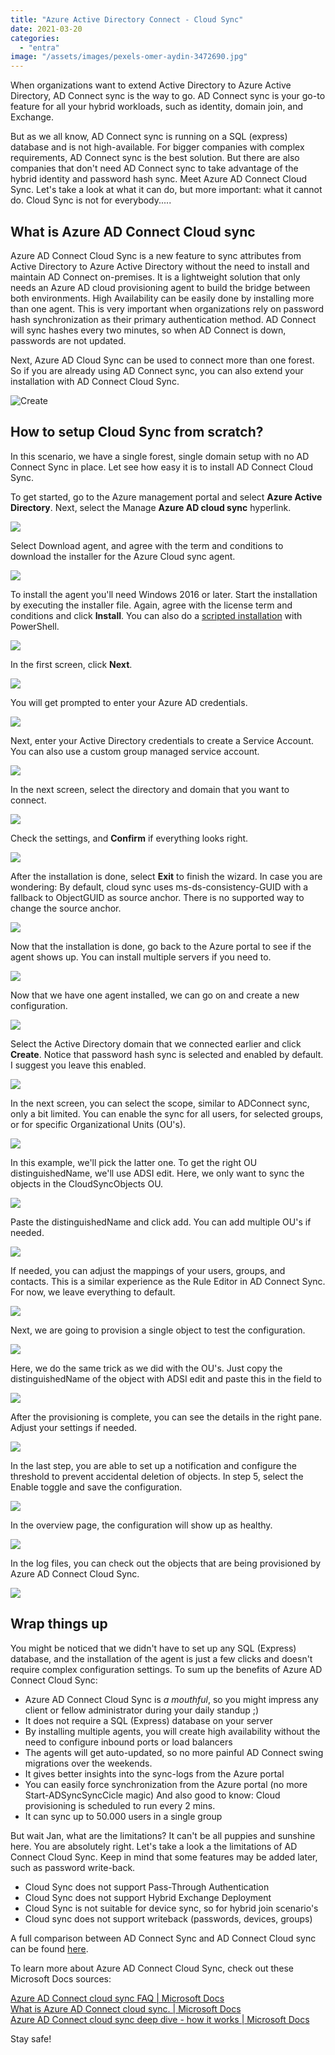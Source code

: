 ```yaml
---
title: "Azure Active Directory Connect - Cloud Sync"
date: 2021-03-20
categories: 
  - "entra"
image: "/assets/images/pexels-omer-aydin-3472690.jpg"
---
```


When organizations want to extend Active Directory to Azure Active Directory, AD Connect sync is the way to go. AD Connect sync is your go-to feature for all your hybrid workloads, such as identity, domain join, and Exchange.

But as we all know, AD Connect sync is running on a SQL (express) database and is not high-available. For bigger companies with complex requirements, AD Connect sync is the best solution. But there are also companies that don't need AD Connect sync to take advantage of the hybrid identity and password hash sync. Meet Azure AD Connect Cloud Sync. Let's take a look at what it can do, but more important: what it cannot do. Cloud Sync is not for everybody.....

## What is Azure AD Connect Cloud sync

Azure AD Connect Cloud Sync is a new feature to sync attributes from Active Directory to Azure Active Directory without the need to install and maintain AD Connect on-premises. It is a lightweight solution that only needs an Azure AD cloud provisioning agent to build the bridge between both environments. High Availability can be easily done by installing more than one agent. This is very important when organizations rely on password hash synchronization as their primary authentication method. AD Connect will sync hashes every two minutes, so when AD Connect is down, passwords are not updated.

Next, Azure AD Cloud Sync can be used to connect more than one forest. So if you are already using AD Connect sync, you can also extend your installation with AD Connect Cloud Sync.

![Create](/assets/images/existing-forest-new-forest-2.png)

## How to setup Cloud Sync from scratch?

In this scenario, we have a single forest, single domain setup with no AD Connect Sync in place. Let see how easy it is to install AD Connect Cloud Sync.

To get started, go to the Azure management portal and select **Azure Active Directory**. Next, select the Manage **Azure AD cloud sync** hyperlink.

![](/assets/images/image-10.png)

Select Download agent, and agree with the term and conditions to download the installer for the Azure Cloud sync agent.

![](/assets/images/image-11.png)

To install the agent you'll need Windows 2016 or later. Start the installation by executing the installer file. Again, agree with the license term and conditions and click **Install**. You can also do a [scripted installation](https://docs.microsoft.com/en-us/azure/active-directory/cloud-sync/how-to-install-pshell) with PowerShell.

![](/assets/images/image-12.png)

In the first screen, click **Next**.

![](/assets/images/image-13.png)

You will get prompted to enter your Azure AD credentials.

![](/assets/images/image-14.png)

Next, enter your Active Directory credentials to create a Service Account. You can also use a custom group managed service account.

![](/assets/images/image-15.png)

In the next screen, select the directory and domain that you want to connect.

![](/assets/images/image-16.png)

Check the settings, and **Confirm** if everything looks right.

![](/assets/images/image-17.png)

After the installation is done, select **Exit** to finish the wizard. In case you are wondering: By default, cloud sync uses ms-ds-consistency-GUID with a fallback to ObjectGUID as source anchor. There is no supported way to change the source anchor.

![](/assets/images/image-18.png)

Now that the installation is done, go back to the Azure portal to see if the agent shows up. You can install multiple servers if you need to.

![](/assets/images/image-19.png)

Now that we have one agent installed, we can go on and create a new configuration.

![](/assets/images/image-20.png)

Select the Active Directory domain that we connected earlier and click **Create**. Notice that password hash sync is selected and enabled by default. I suggest you leave this enabled.

![](/assets/images/image-21.png)

In the next screen, you can select the scope, similar to ADConnect sync, only a bit limited. You can enable the sync for all users, for selected groups, or for specific Organizational Units (OU's).

![](/assets/images/image-22.png)

In this example, we'll pick the latter one. To get the right OU distinguishedName, we'll use ADSI edit. Here, we only want to sync the objects in the CloudSyncObjects OU.

![](/assets/images/image-23.png)

Paste the distinguishedName and click add. You can add multiple OU's if needed.

![](/assets/images/image-24.png)

If needed, you can adjust the mappings of your users, groups, and contacts. This is a similar experience as the Rule Editor in AD Connect Sync. For now, we leave everything to default.

![](/assets/images/image-33.png)

Next, we are going to provision a single object to test the configuration.

![](/assets/images/image-32.png)

Here, we do the same trick as we did with the OU's. Just copy the distinguishedName of the object with ADSI edit and paste this in the field to

![](/assets/images/image-27.png)

After the provisioning is complete, you can see the details in the right pane. Adjust your settings if needed.

![](/assets/images/image-28-1024x600.png)

In the last step, you are able to set up a notification and configure the threshold to prevent accidental deletion of objects. In step 5, select the Enable toggle and save the configuration.

![](/assets/images/image-29.png)

In the overview page, the configuration will show up as healthy.

![](/assets/images/image-30-1024x324.png)

In the log files, you can check out the objects that are being provisioned by Azure AD Connect Cloud Sync.

![](/assets/images/image-31.png)

## Wrap things up

You might be noticed that we didn't have to set up any SQL (Express) database, and the installation of the agent is just a few clicks and doesn't require complex configuration settings. To sum up the benefits of Azure AD Connect Cloud Sync:

- Azure AD Connect Cloud Sync is _a mouthful_, so you might impress any client or fellow administrator during your daily standup ;)
- It does not require a SQL (Express) database on your server
- By installing multiple agents, you will create high availability without the need to configure inbound ports or load balancers
- The agents will get auto-updated, so no more painful AD Connect swing migrations over the weekends.
- It gives better insights into the sync-logs from the Azure portal
- You can easily force synchronization from the Azure portal (no more Start-ADSyncSyncCicle magic) And also good to know: Cloud provisioning is scheduled to run every 2 mins.
- It can sync up to 50.000 users in a single group

But wait Jan, what are the limitations? It can't be all puppies and sunshine here. You are absolutely right. Let's take a look a the limitations of AD Connect Cloud Sync. Keep in mind that some features may be added later, such as password write-back.

- Cloud Sync does not support Pass-Through Authentication
- Cloud Sync does not support Hybrid Exchange Deployment
- Cloud Sync is not suitable for device sync, so for hybrid join scenario's
- Cloud sync does not support writeback (passwords, devices, groups)

A full comparison between AD Connect Sync and AD Connect Cloud sync can be found [here](https://docs.microsoft.com/en-us/azure/active-directory/cloud-sync/what-is-cloud-sync?toc=https%3A%2F%2Fdocs.microsoft.com%2Fen-us%2Fazure%2Factive-directory%2Fcloud-sync%2Ftoc.json&bc=https%3A%2F%2Fdocs.microsoft.com%2Fen-us%2Fazure%2Fbread%2Ftoc.json#comparison-between-azure-ad-connect-and-cloud-sync).

To learn more about Azure AD Connect Cloud Sync, check out these Microsoft Docs sources:

[Azure AD Connect cloud sync FAQ | Microsoft Docs](https://docs.microsoft.com/en-us/azure/active-directory/cloud-sync/reference-cloud-sync-faq)  
[What is Azure AD Connect cloud sync. | Microsoft Docs](https://docs.microsoft.com/en-us/azure/active-directory/cloud-sync/what-is-cloud-sync?toc=https%3A%2F%2Fdocs.microsoft.com%2Fen-us%2Fazure%2Factive-directory%2Fcloud-sync%2Ftoc.json&bc=https%3A%2F%2Fdocs.microsoft.com%2Fen-us%2Fazure%2Fbread%2Ftoc.json)  
[Azure AD Connect cloud sync deep dive - how it works | Microsoft Docs](https://docs.microsoft.com/en-us/azure/active-directory/cloud-sync/concept-how-it-works)

Stay safe!
